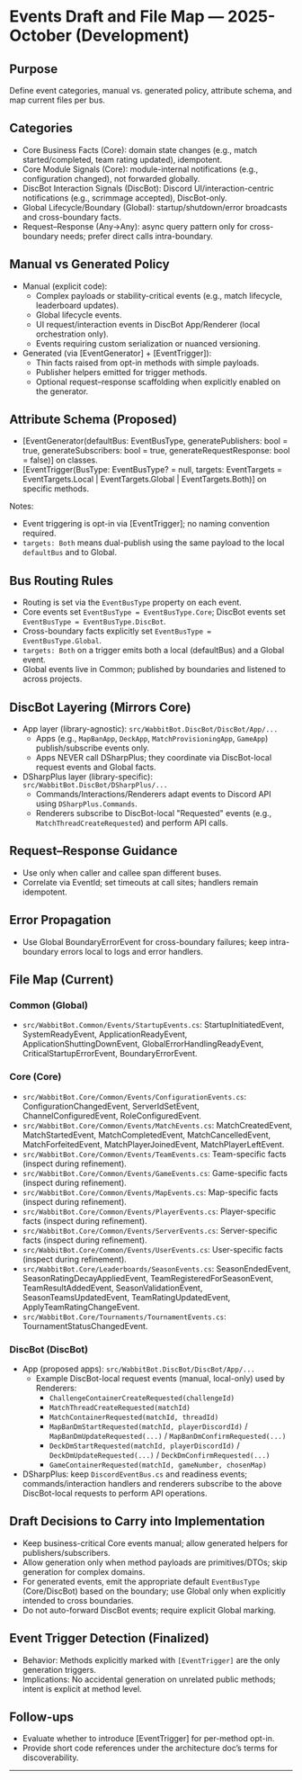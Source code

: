 # Events Draft and File Map — 2025-October (Development)

## Purpose
Define event categories, manual vs. generated policy, attribute schema, and map current files per bus.

## Categories
- Core Business Facts (Core): domain state changes (e.g., match started/completed, team rating updated), idempotent.
- Core Module Signals (Core): module-internal notifications (e.g., configuration changed), not forwarded globally.
- DiscBot Interaction Signals (DiscBot): Discord UI/interaction-centric notifications (e.g., scrimmage accepted), DiscBot-only.
- Global Lifecycle/Boundary (Global): startup/shutdown/error broadcasts and cross-boundary facts.
- Request–Response (Any→Any): async query pattern only for cross-boundary needs; prefer direct calls intra-boundary.

## Manual vs Generated Policy
- Manual (explicit code):
  - Complex payloads or stability-critical events (e.g., match lifecycle, leaderboard updates).
  - Global lifecycle events.
  - UI request/interaction events in DiscBot App/Renderer (local orchestration only).
  - Events requiring custom serialization or nuanced versioning.
- Generated (via [EventGenerator] + [EventTrigger]):
  - Thin facts raised from opt-in methods with simple payloads.
  - Publisher helpers emitted for trigger methods.
  - Optional request–response scaffolding when explicitly enabled on the generator.

## Attribute Schema (Proposed)
- [EventGenerator(defaultBus: EventBusType, generatePublishers: bool = true, generateSubscribers: bool = true, generateRequestResponse: bool = false)] on classes.
- [EventTrigger(BusType: EventBusType? = null, targets: EventTargets = EventTargets.Local | EventTargets.Global | EventTargets.Both)] on specific methods.

Notes:
- Event triggering is opt-in via [EventTrigger]; no naming convention required.
- `targets: Both` means dual-publish using the same payload to the local `defaultBus` and to Global.

## Bus Routing Rules
- Routing is set via the `EventBusType` property on each event.
- Core events set `EventBusType = EventBusType.Core`; DiscBot events set `EventBusType = EventBusType.DiscBot`.
- Cross-boundary facts explicitly set `EventBusType = EventBusType.Global`.
- `targets: Both` on a trigger emits both a local (defaultBus) and a Global event.
- Global events live in Common; published by boundaries and listened to across projects.

## DiscBot Layering (Mirrors Core)
- App layer (library-agnostic): `src/WabbitBot.DiscBot/DiscBot/App/...`
  - Apps (e.g., `MapBanApp`, `DeckApp`, `MatchProvisioningApp`, `GameApp`) publish/subscribe events only.
  - Apps NEVER call DSharpPlus; they coordinate via DiscBot-local request events and Global facts.
- DSharpPlus layer (library-specific): `src/WabbitBot.DiscBot/DSharpPlus/...`
  - Commands/Interactions/Renderers adapt events to Discord API using `DSharpPlus.Commands`.
  - Renderers subscribe to DiscBot-local "Requested" events (e.g., `MatchThreadCreateRequested`) and perform API calls.

## Request–Response Guidance
- Use only when caller and callee span different buses.
- Correlate via EventId; set timeouts at call sites; handlers remain idempotent.

## Error Propagation
- Use Global BoundaryErrorEvent for cross-boundary failures; keep intra-boundary errors local to logs and error handlers.

## File Map (Current)

### Common (Global)
- `src/WabbitBot.Common/Events/StartupEvents.cs`: StartupInitiatedEvent, SystemReadyEvent, ApplicationReadyEvent, ApplicationShuttingDownEvent, GlobalErrorHandlingReadyEvent, CriticalStartupErrorEvent, BoundaryErrorEvent.

### Core (Core)
- `src/WabbitBot.Core/Common/Events/ConfigurationEvents.cs`: ConfigurationChangedEvent, ServerIdSetEvent, ChannelConfiguredEvent, RoleConfiguredEvent.
- `src/WabbitBot.Core/Common/Events/MatchEvents.cs`: MatchCreatedEvent, MatchStartedEvent, MatchCompletedEvent, MatchCancelledEvent, MatchForfeitedEvent, MatchPlayerJoinedEvent, MatchPlayerLeftEvent.
- `src/WabbitBot.Core/Common/Events/TeamEvents.cs`: Team-specific facts (inspect during refinement).
- `src/WabbitBot.Core/Common/Events/GameEvents.cs`: Game-specific facts (inspect during refinement).
- `src/WabbitBot.Core/Common/Events/MapEvents.cs`: Map-specific facts (inspect during refinement).
- `src/WabbitBot.Core/Common/Events/PlayerEvents.cs`: Player-specific facts (inspect during refinement).
- `src/WabbitBot.Core/Common/Events/ServerEvents.cs`: Server-specific facts (inspect during refinement).
- `src/WabbitBot.Core/Common/Events/UserEvents.cs`: User-specific facts (inspect during refinement).
- `src/WabbitBot.Core/Leaderboards/SeasonEvents.cs`: SeasonEndedEvent, SeasonRatingDecayAppliedEvent, TeamRegisteredForSeasonEvent, TeamResultAddedEvent, SeasonValidationEvent, SeasonTeamsUpdatedEvent, TeamRatingUpdatedEvent, ApplyTeamRatingChangeEvent.
- `src/WabbitBot.Core/Tournaments/TournamentEvents.cs`: TournamentStatusChangedEvent.

### DiscBot (DiscBot)
- App (proposed apps): `src/WabbitBot.DiscBot/DiscBot/App/...`
  - Example DiscBot-local request events (manual, local-only) used by Renderers:
    - `ChallengeContainerCreateRequested(challengeId)`
    - `MatchThreadCreateRequested(matchId)`
    - `MatchContainerRequested(matchId, threadId)`
    - `MapBanDmStartRequested(matchId, playerDiscordId)` / `MapBanDmUpdateRequested(...)` / `MapBanDmConfirmRequested(...)`
    - `DeckDmStartRequested(matchId, playerDiscordId)` / `DeckDmUpdateRequested(...)` / `DeckDmConfirmRequested(...)`
    - `GameContainerRequested(matchId, gameNumber, chosenMap)`
- DSharpPlus: keep `DiscordEventBus.cs` and readiness events; commands/interaction handlers and renderers subscribe to the above DiscBot-local requests to perform API operations.

## Draft Decisions to Carry into Implementation
- Keep business-critical Core events manual; allow generated helpers for publishers/subscribers.
- Allow generation only when method payloads are primitives/DTOs; skip generation for complex domains.
- For generated events, emit the appropriate default `EventBusType` (Core/DiscBot) based on the boundary; use Global only when explicitly intended to cross boundaries.
- Do not auto-forward DiscBot events; require explicit Global marking.

## Event Trigger Detection (Finalized)
- Behavior: Methods explicitly marked with `[EventTrigger]` are the only generation triggers.
- Implications: No accidental generation on unrelated public methods; intent is explicit at method level.

## Follow-ups
- Evaluate whether to introduce [EventTrigger] for per-method opt-in.
- Provide short code references under the architecture doc’s terms for discoverability.

---

